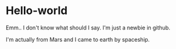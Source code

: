 # Hello-world

Emm.. I don't know what should I say. I'm just a newbie in github.

I'm actually from Mars and I came to earth by spaceship.
